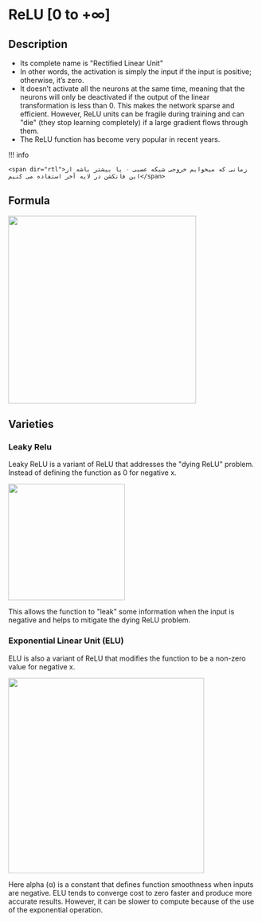 # ReLU [$0$ to $+\infty$]

## Description

- Its complete name is "Rectified Linear Unit"
- In other words, the activation is simply the input if the input is positive; otherwise, it’s zero.
- It doesn’t activate all the neurons at the same time, meaning that the neurons will only be deactivated if the output of the linear transformation is less than 0. This makes the network sparse and efficient. However, ReLU units can be fragile during training and can "die" (they stop learning completely) if a large gradient flows through them.
- The ReLU function has become very popular in recent years.

!!! info

    <span dir="rtl">زمانی که میخوایم خروجی شبکه عصبی ۰ یا بیشتر باشه از این فانکشن در لایه آخر استفاده می کنیم</span>

## Formula

<img src="image3.jpg" style="width:3.92476in" />

## Varieties

### Leaky Relu

Leaky ReLU is a variant of ReLU that addresses the "dying ReLU" problem. Instead of defining the function as 0 for negative x.

<img src="image1.png" style="width:2.43955in" />

This allows the function to "leak" some information when the input is negative and helps to mitigate the dying ReLU problem.

### Exponential Linear Unit (ELU)

ELU is also a variant of ReLU that modifies the function to be a non-zero value for negative x.

<img src="image2.jpg" style="width:4.09113in" />

Here alpha (α) is a constant that defines function smoothness when inputs are negative. ELU tends to converge cost to zero faster and produce more accurate results. However, it can be slower to compute because of the use of the exponential operation.

